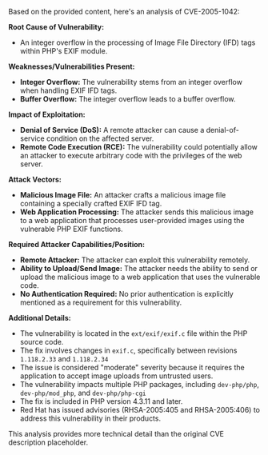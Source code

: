 Based on the provided content, here's an analysis of CVE-2005-1042:

**Root Cause of Vulnerability:**

*   An integer overflow in the processing of Image File Directory (IFD) tags within PHP's EXIF module.

**Weaknesses/Vulnerabilities Present:**

*   **Integer Overflow:** The vulnerability stems from an integer overflow when handling EXIF IFD tags.
*   **Buffer Overflow:** The integer overflow leads to a buffer overflow.

**Impact of Exploitation:**

*   **Denial of Service (DoS):** A remote attacker can cause a denial-of-service condition on the affected server.
*   **Remote Code Execution (RCE):** The vulnerability could potentially allow an attacker to execute arbitrary code with the privileges of the web server.

**Attack Vectors:**

*   **Malicious Image File:** An attacker crafts a malicious image file containing a specially crafted EXIF IFD tag.
*   **Web Application Processing:** The attacker sends this malicious image to a web application that processes user-provided images using the vulnerable PHP EXIF functions.

**Required Attacker Capabilities/Position:**

*   **Remote Attacker:** The attacker can exploit this vulnerability remotely.
*   **Ability to Upload/Send Image:** The attacker needs the ability to send or upload the malicious image to a web application that uses the vulnerable code.
*   **No Authentication Required:** No prior authentication is explicitly mentioned as a requirement for this vulnerability.

**Additional Details:**

*   The vulnerability is located in the `ext/exif/exif.c` file within the PHP source code.
*   The fix involves changes in `exif.c`, specifically between revisions `1.118.2.33` and `1.118.2.34`
*   The issue is considered "moderate" severity because it requires the application to accept image uploads from untrusted users.
*   The vulnerability impacts multiple PHP packages, including `dev-php/php`, `dev-php/mod_php`, and `dev-php/php-cgi`
*   The fix is included in PHP version 4.3.11 and later.
*   Red Hat has issued advisories (RHSA-2005:405 and RHSA-2005:406) to address this vulnerability in their products.

This analysis provides more technical detail than the original CVE description placeholder.